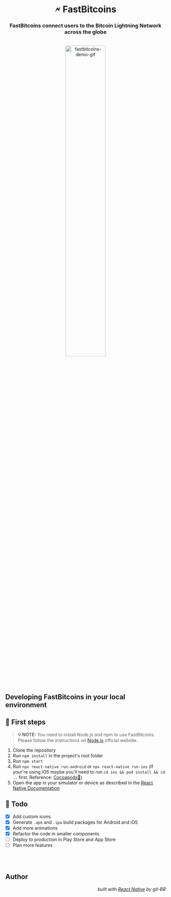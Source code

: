 <div align="center">

# 🗲 FastBitcoins

</div>

<div align="center">

### FastBitcoins connect users to the Bitcoin Lightning Network across the globe

<br>

  <img src="https://github.com/git-BR/FastBitcoins-Lightning-Network/blob/main/fastbitcoins-app.gif?raw=true" alt="fastbitcoins-demo-gif" width="50%" style="border-radius: 16px">

</div>

<br>
<br>
<br>

## Developing FastBitcoins in your local environment

## 📌 First steps

> **💡 NOTE:**
> You need to install Node.js and npm to use FastBitcoins. Please follow the instructions on [Node.js](https://nodejs.org/en/) official website.

1. Clone the repository
2. Run `npm install` in the project's root folder
3. Run `npm start`
4. Run `npx react-native run-android` or `npx react-native run-ios` (if your're using iOS maybe you'll need to run `cd ios && pod install && cd ..` first. Reference: [Cocoapods🔗](https://reactnative.dev/docs/environment-setup#cocoapods))
5. Open the app in your simulator or device as described in the [React Native Documentation](https://reactnative.dev/docs/environment-setup)

## 🚩 Todo

- [x] Add custom icons
- [x] Generate `.apk` and `.ipa` build packages for Android and iOS
- [x] Add more animations
- [x] Refactor the code in smaller components
- [ ] Deploy to production in Play Store and App Store
- [ ] Plan more features

<br>
<br>

## Author

<div align='right'>

_built with [React Native](https://reactnative.dev/) by git-BR_

</div>

<!-- add badge -->
